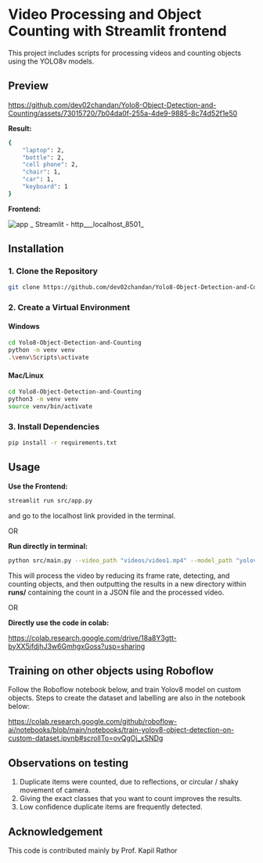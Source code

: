 # Video Processing and Object Counting with Streamlit frontend

This project includes scripts for processing videos and counting objects using the YOLO8v models. 

## Preview


https://github.com/dev02chandan/Yolo8-Object-Detection-and-Counting/assets/73015720/7b04da0f-255a-4de9-9885-8c74d52f1e50

**Result:**
```bash
{
    "laptop": 2,
    "bottle": 2,
    "cell phone": 2,
    "chair": 1,
    "car": 1,
    "keyboard": 1
}
```

**Frontend:**

![app _ Streamlit - http___localhost_8501_](https://github.com/dev02chandan/Yolo8-Object-Detection-and-Counting/assets/73015720/71556e94-ef70-41dd-a95d-f61e123f47bc)


## Installation

### 1. Clone the Repository

```bash
git clone https://github.com/dev02chandan/Yolo8-Object-Detection-and-Counting.git
```

### 2. Create a Virtual Environment

#### Windows

```bash
cd Yolo8-Object-Detection-and-Counting
python -m venv venv
.\venv\Scripts\activate
```

#### Mac/Linux

```bash
cd Yolo8-Object-Detection-and-Counting
python3 -m venv venv
source venv/bin/activate
```

### 3. Install Dependencies

```bash
pip install -r requirements.txt
```

## Usage

**Use the Frontend:**

```bash
streamlit run src/app.py
```
and go to the localhost link provided in the terminal.

OR 

**Run directly in terminal:** 

```bash
python src/main.py --video_path "videos/video1.mp4" --model_path "yolov8m.pt" --classes_to_count 39 67 63 56 2 66
```

This will process the video by reducing its frame rate, detecting, and counting objects, and then outputting the results in a new directory within **runs/** containing the count in a JSON file and the processed video.

OR 

**Directly use the code in colab:**

https://colab.research.google.com/drive/18a8Y3gtt-byXX5jfdjhJ3w6GmhgxGoss?usp=sharing

## Training on other objects using Roboflow


Follow the Roboflow notebook below, and train Yolov8 model on custom objects. 
Steps to create the dataset and labelling are also in the notebook below: 

https://colab.research.google.com/github/roboflow-ai/notebooks/blob/main/notebooks/train-yolov8-object-detection-on-custom-dataset.ipynb#scrollTo=ovQgOj_xSNDg

## Observations on testing

1. Duplicate items were counted, due to reflections, or circular / shaky movement of camera.
2. Giving the exact classes that you want to count improves the results. 
3. Low confidence duplicate items are frequently detected.

## Acknowledgement

This code is contributed mainly by Prof. Kapil Rathor
